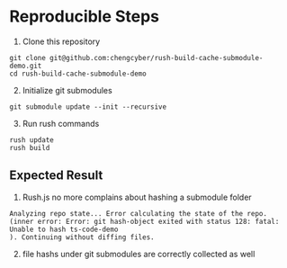 
# Reproducible Steps

1. Clone this repository

```
git clone git@github.com:chengcyber/rush-build-cache-submodule-demo.git
cd rush-build-cache-submodule-demo
```

2. Initialize git submodules

```
git submodule update --init --recursive
```

3. Run rush commands

```
rush update
rush build
```

## Expected Result

1. Rush.js no more complains about hashing a submodule folder

```
Analyzing repo state... Error calculating the state of the repo. (inner error: Error: git hash-object exited with status 128: fatal: Unable to hash ts-code-demo
). Continuing without diffing files.
```

2. file hashs under git submodules are correctly collected as well